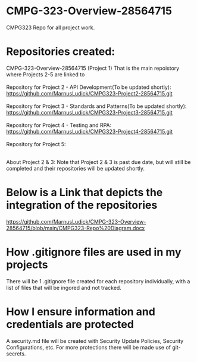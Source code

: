 # CMPG-323-Overview-28564715
 CMPG323 Repo for all project work.
 
# Repositories created:
 CMPG-323-Overview-28564715 (Project 1) That is the main repoistory where Projects 2-5 are linked to
     <br />
 <br />Repository for Project 2 - API Development(To be updated shortly):
     <br />https://github.com/MarnusLudick/CMPG323-Project2-28564715.git
     <br />
 <br />Repository for Project 3 - Standards and Patterns(To be updated shortly):
     <br />https://github.com/MarnusLudick/CMPG323-Project3-28564715.git
     <br />
 <br />Repository for Project 4 - Testing and RPA:
     <br />https://github.com/MarnusLudick/CMPG323-Project4-28564715.git
     <br />
 <br />Repository for Project 5:
     <br />
     <br />
 
 About Project 2 & 3: Note that Project 2 & 3 is past due date, but will still be completed and their repositories will be updated shortly.


# Below is a Link that depicts the integration of the repositories
 https://github.com/MarnusLudick/CMPG-323-Overview-28564715/blob/main/CMPG323-Repo%20Diagram.docx

# How .gitignore files are used in my projects
 There will be 1 .gitignore file created for each repository individually, with a list of files that will be ingored and not tracked.
 
# How I ensure information and credentials are protected
 A security.md file will be created with Security Update Policies, Security Configurations, etc. For more protections there will be made use of git-secrets. 
